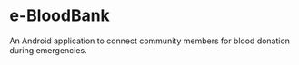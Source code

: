 e-BloodBank
==========
An Android application to connect community members for blood donation during emergencies.

